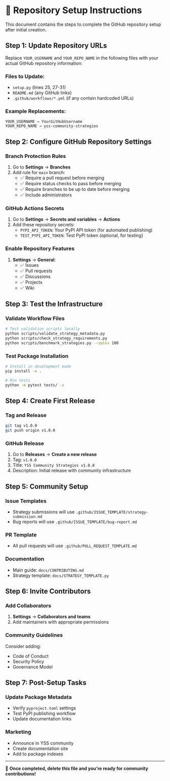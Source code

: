 # 🔧 Repository Setup Instructions

This document contains the steps to complete the GitHub repository setup after initial creation.

## Step 1: Update Repository URLs

Replace `YOUR_USERNAME` and `YOUR_REPO_NAME` in the following files with your actual GitHub repository information:

### Files to Update:
- `setup.py` (lines 25, 27-31)
- `README.md` (any GitHub links)
- `.github/workflows/*.yml` (if any contain hardcoded URLs)

### Example Replacements:
```
YOUR_USERNAME → YourGitHubUsername
YOUR_REPO_NAME → yss-community-strategies
```

## Step 2: Configure GitHub Repository Settings

### Branch Protection Rules
1. Go to **Settings** → **Branches**
2. Add rule for `main` branch:
   - ✅ Require a pull request before merging
   - ✅ Require status checks to pass before merging
   - ✅ Require branches to be up to date before merging
   - ✅ Include administrators

### GitHub Actions Secrets
1. Go to **Settings** → **Secrets and variables** → **Actions**
2. Add these repository secrets:
   - `PYPI_API_TOKEN`: Your PyPI API token (for automated publishing)
   - `TEST_PYPI_API_TOKEN`: Test PyPI token (optional, for testing)

### Enable Repository Features
1. **Settings** → **General**:
   - ✅ Issues
   - ✅ Pull requests  
   - ✅ Discussions
   - ✅ Projects
   - ✅ Wiki

## Step 3: Test the Infrastructure

### Validate Workflow Files
```bash
# Test validation scripts locally
python scripts/validate_strategy_metadata.py
python scripts/check_strategy_requirements.py
python scripts/benchmark_strategies.py --spins 100
```

### Test Package Installation
```bash
# Install in development mode
pip install -e .

# Run tests
python -m pytest tests/ -v
```

## Step 4: Create First Release

### Tag and Release
```bash
git tag v1.0.0
git push origin v1.0.0
```

### GitHub Release
1. Go to **Releases** → **Create a new release**
2. Tag: `v1.0.0`
3. Title: `YSS Community Strategies v1.0.0`
4. Description: Initial release with community infrastructure

## Step 5: Community Setup

### Issue Templates
- Strategy submissions will use `.github/ISSUE_TEMPLATE/strategy-submission.md`
- Bug reports will use `.github/ISSUE_TEMPLATE/bug-report.md`

### PR Template
- All pull requests will use `.github/PULL_REQUEST_TEMPLATE.md`

### Documentation
- Main guide: `docs/CONTRIBUTING.md`
- Strategy template: `docs/STRATEGY_TEMPLATE.py`

## Step 6: Invite Contributors

### Add Collaborators
1. **Settings** → **Collaborators and teams**
2. Add maintainers with appropriate permissions

### Community Guidelines
Consider adding:
- Code of Conduct
- Security Policy
- Governance Model

## Step 7: Post-Setup Tasks

### Update Package Metadata
- Verify `pyproject.toml` settings
- Test PyPI publishing workflow
- Update documentation links

### Marketing
- Announce in YSS community
- Create documentation site
- Add to package indexes

---

🎉 **Once completed, delete this file and you're ready for community contributions!**
